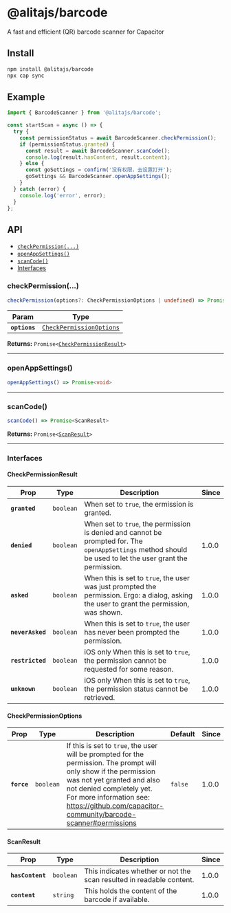 # @alitajs/barcode

A fast and efficient (QR) barcode scanner for Capacitor

## Install

```bash
npm install @alitajs/barcode
npx cap sync
```

## Example

```js
import { BarcodeScanner } from '@alitajs/barcode';

const startScan = async () => {
  try {
    const permissionStatus = await BarcodeScanner.checkPermission();
    if (permissionStatus.granted) {
      const result = await BarcodeScanner.scanCode();
      console.log(result.hasContent, result.content);
    } else {
      const goSettings = confirm('没有权限，去设置打开');
      goSettings && BarcodeScanner.openAppSettings();
    }
  } catch (error) {
    console.log('error', error);
  }
};
```

## API

<docgen-index>

* [`checkPermission(...)`](#checkpermission)
* [`openAppSettings()`](#openappsettings)
* [`scanCode()`](#scancode)
* [Interfaces](#interfaces)

</docgen-index>

<docgen-api>
<!--Update the source file JSDoc comments and rerun docgen to update the docs below-->

### checkPermission(...)

```typescript
checkPermission(options?: CheckPermissionOptions | undefined) => Promise<CheckPermissionResult>
```

| Param         | Type                                                                      |
| ------------- | ------------------------------------------------------------------------- |
| **`options`** | <code><a href="#checkpermissionoptions">CheckPermissionOptions</a></code> |

**Returns:** <code>Promise&lt;<a href="#checkpermissionresult">CheckPermissionResult</a>&gt;</code>

--------------------


### openAppSettings()

```typescript
openAppSettings() => Promise<void>
```

--------------------


### scanCode()

```typescript
scanCode() => Promise<ScanResult>
```

**Returns:** <code>Promise&lt;<a href="#scanresult">ScanResult</a>&gt;</code>

--------------------


### Interfaces


#### CheckPermissionResult

| Prop             | Type                 | Description                                                                                                                                                | Since |
| ---------------- | -------------------- | ---------------------------------------------------------------------------------------------------------------------------------------------------------- | ----- |
| **`granted`**    | <code>boolean</code> | When set to `true`, the ermission is granted.                                                                                                              |       |
| **`denied`**     | <code>boolean</code> | When set to `true`, the permission is denied and cannot be prompted for. The `openAppSettings` method should be used to let the user grant the permission. | 1.0.0 |
| **`asked`**      | <code>boolean</code> | When this is set to `true`, the user was just prompted the permission. Ergo: a dialog, asking the user to grant the permission, was shown.                 | 1.0.0 |
| **`neverAsked`** | <code>boolean</code> | When this is set to `true`, the user has never been prompted the permission.                                                                               | 1.0.0 |
| **`restricted`** | <code>boolean</code> | iOS only When this is set to `true`, the permission cannot be requested for some reason.                                                                   | 1.0.0 |
| **`unknown`**    | <code>boolean</code> | iOS only When this is set to `true`, the permission status cannot be retrieved.                                                                            | 1.0.0 |


#### CheckPermissionOptions

| Prop        | Type                 | Description                                                                                                                                                                                                                                                              | Default            | Since |
| ----------- | -------------------- | ------------------------------------------------------------------------------------------------------------------------------------------------------------------------------------------------------------------------------------------------------------------------ | ------------------ | ----- |
| **`force`** | <code>boolean</code> | If this is set to `true`, the user will be prompted for the permission. The prompt will only show if the permission was not yet granted and also not denied completely yet. For more information see: https://github.com/capacitor-community/barcode-scanner#permissions | <code>false</code> | 1.0.0 |


#### ScanResult

| Prop             | Type                 | Description                                                          | Since |
| ---------------- | -------------------- | -------------------------------------------------------------------- | ----- |
| **`hasContent`** | <code>boolean</code> | This indicates whether or not the scan resulted in readable content. | 1.0.0 |
| **`content`**    | <code>string</code>  | This holds the content of the barcode if available.                  | 1.0.0 |

</docgen-api>
